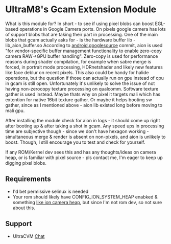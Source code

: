 # UltraM8's Gcam Extension Module
What is this module for?
In short - to see if using pixel blobs can boost EGL-based operations in Google Camera ports.
On pixels google camera has lots of support blobs that are taking their part in processing.
One of the main blobs that gcam actually asks for - is the hardware buffer lib - lib_aion_buffer.so
According to [android.googlesource](https://android.googlesource.com/device/google/wahoo/+/6c2a01b%5E%21/) 
commit, aion is used "for vendor-specific buffer management functionality to enable zero-copy camera RAW->GPU buffer
handling". 
Zero-copy is used for performance reasons during shader compilation, for example when sabre merge is forced, in portrait 
mode processing, HDRnetshader and likely new features like face deblur on recent pixels. This also could be handy for 
halide operations, but the question if those can actually run on gpu instead of cpu in gcam is still open.
Unfortunately it's unlikely to solve the issue of not having non-zerocopy texture processing on qualcomm. Software
texture gather is used instead. Maybe thats why on pixel it targets mali which has extention for native 16bit texture gather.
Or maybe it helps booting sw gather, since as I mentioned above - aion lib existed long before moving to mali gpu.

After installing the module check for aion in logs - it should come up right after booting up & after taking a shot in gcam.
Any speed ups in processing time are subjective though - since we don't have hexagon working - simultaneous merge & render
is absent on non-pixels, and aion is unlikely to boost. Though, I still encourage you to test and check for yourself.

If any ROM/Kernel dev sees this and has any thoughts/ideas on camera heap, or is familiar with pixel source - pls
contact me, I'm eager to keep up digging pixel blobs.

## Requirements
* I'd bet permissive selinux is needed
* Your rom should likely have CONFIG_ION_SYSTEM_HEAP enabked & something [like ion camera heap](https://github.com/UtsavBalar1231/kernel_xiaomi_sm8250/commit/d0d97148af7769b23136807f7fd386026908d209), but since I'm not rom dev, so not sure about this.

## Support
* UltraCVM [Chat](https://t.me/ucvm_gcam)
